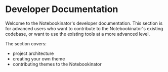 # Developer Documentation

Welcome to the Notebookinator's developer documentation. This section is for advanced users who want to contribute to the Notebookinator's existing codebase, or want to use the existing tools at a more advanced level.

The section covers:

- project architecture
- creating your own theme
- contributing themes to the Notebookinator
